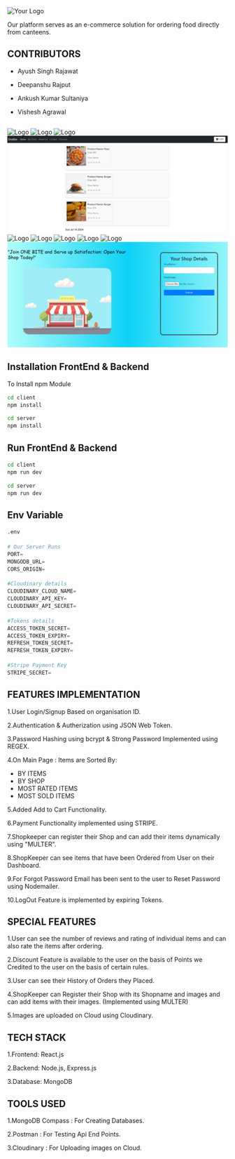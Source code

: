 
<img src="https://github.com/the-panshu/Personal_Website-HTML/blob/main/GIT%20IMAGE/logo-color.png" alt="Your Logo" height="100">

Our platform serves as an e-commerce solution for ordering food directly from canteens. 
## CONTRIBUTORS

- Ayush Singh Rajawat

- Deepanshu Rajput

 - Ankush Kumar Sultaniya

 - Vishesh Agrawal


##
![Logo](https://github.com/the-panshu/Personal_Website-HTML/blob/main/GIT%20IMAGE/landing.png)
![Logo](https://github.com/the-panshu/Personal_Website-HTML/blob/main/GIT%20IMAGE/login.png)
![Logo](https://github.com/the-panshu/Personal_Website-HTML/blob/main/GIT%20IMAGE/main.png)
![Logo](https://github.com/the-panshu/Hospital/blob/main/GIT_UPLOAD/myorder.png)
![Logo](https://github.com/the-panshu/Personal_Website-HTML/blob/main/GIT%20IMAGE/items.png)
![Logo](https://github.com/the-panshu/Personal_Website-HTML/blob/main/GIT%20IMAGE/cart.png)
![Logo](https://github.com/the-panshu/Personal_Website-HTML/blob/main/GIT%20IMAGE/discount.png)
![Logo](https://github.com/the-panshu/Personal_Website-HTML/blob/main/GIT%20IMAGE/byShop.png)
![Logo](https://github.com/the-panshu/Personal_Website-HTML/blob/main/GIT%20IMAGE/stripe.png)
![Logo](https://github.com/the-panshu/Hospital/blob/main/GIT_UPLOAD/item.png)


## Installation FrontEnd & Backend
To Install npm Module

```bash
cd client
npm install
```

```bash
cd server
npm install
```

## Run FrontEnd & Backend



```bash
cd client
npm run dev
```

```bash
cd server
npm run dev
```

## Env Variable

```python
.env 

# Our Server Runs
PORT=
MONGODB_URL=
CORS_ORIGIN=

#Cloudinary details
CLOUDINARY_CLOUD_NAME=
CLOUDINARY_API_KEY=
CLOUDINARY_API_SECRET=

#Tokens details
ACCESS_TOKEN_SECRET=
ACCESS_TOKEN_EXPIRY=
REFRESH_TOKEN_SECRET=
REFRESH_TOKEN_EXPIRY=

#Stripe Payment Key
STRIPE_SECRET=

```
## FEATURES IMPLEMENTATION


1.User Login/Signup Based on organisation ID.

2.Authentication & Autherization using JSON Web Token.

3.Password Hashing using bcrypt & Strong Password Implemented using REGEX.

4.On Main Page : Items are Sorted By: 
  
 - BY ITEMS
- BY SHOP
- MOST RATED ITEMS
- MOST SOLD ITEMS

5.Added Add to Cart Functionality.


6.Payment Functionality implemented using STRIPE.

7.Shopkeeper can register their Shop and can add their items dynamically using "MULTER".

8.ShopKeeper can see items that have been Ordered from User on their Dashboard.

9.For Forgot Password Email has been sent to the user to Reset Password using Nodemailer.

10.LogOut Feature is implemented by expiring Tokens.

## SPECIAL FEATURES

1.User can see the number of reviews and rating of individual items and can also rate the items after ordering.

2.Discount Feature is available to the user on the basis of Points we Credited to the user on the basis of certain rules.

3.User can see their History of Orders they Placed.

4.ShopKeeper can Register their Shop with its Shopname and images and can add items with their images. (Implemented using MULTER)

5.Images are uploaded on Cloud using Cloudinary.

## TECH STACK 

1.Frontend:  React.js

2.Backend: Node.js, Express.js

3.Database: MongoDB

## TOOLS USED

1.MongoDB Compass : For Creating Databases.

2.Postman : For Testing Api End Points.

3.Cloudinary : For Uploading images on Cloud.


